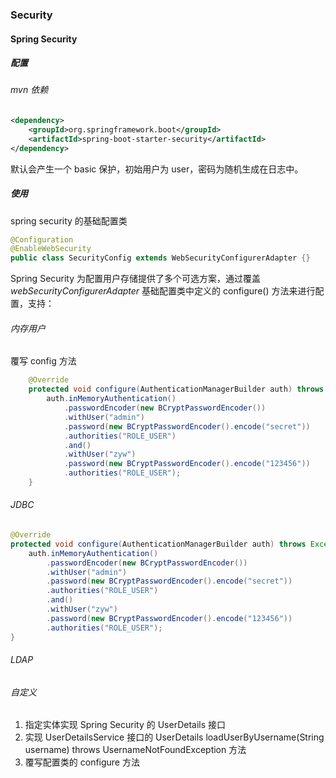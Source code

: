 ### Security

#### Spring Security

##### 配置

###### mvn 依赖

```xml
<dependency>
	<groupId>org.springframework.boot</groupId>
    <artifactId>spring-boot-starter-security</artifactId>
</dependency>
```

默认会产生一个 basic 保护，初始用户为 user，密码为随机生成在日志中。

##### 使用

spring security 的基础配置类

```java
@Configuration
@EnableWebSecurity
public class SecurityConfig extends WebSecurityConfigurerAdapter {}
```

Spring Security 为配置用户存储提供了多个可选方案，通过覆盖 *webSecurityConfigurerAdapter* 基础配置类中定义的 configure() 方法来进行配置，支持：

###### 内存用户

覆写 config 方法

```java
    @Override
    protected void configure(AuthenticationManagerBuilder auth) throws Exception {
        auth.inMemoryAuthentication()
            .passwordEncoder(new BCryptPasswordEncoder())
            .withUser("admin")
            .password(new BCryptPasswordEncoder().encode("secret"))
            .authorities("ROLE_USER")
            .and()
            .withUser("zyw")
            .password(new BCryptPasswordEncoder().encode("123456"))
            .authorities("ROLE_USER");
    }
```

###### JDBC

```java
@Override
protected void configure(AuthenticationManagerBuilder auth) throws Exception {
    auth.inMemoryAuthentication()
        .passwordEncoder(new BCryptPasswordEncoder())
        .withUser("admin")
        .password(new BCryptPasswordEncoder().encode("secret"))
        .authorities("ROLE_USER")
        .and()
        .withUser("zyw")
        .password(new BCryptPasswordEncoder().encode("123456"))
        .authorities("ROLE_USER");
}
```

###### LDAP

###### 自定义

1. 指定实体实现 Spring Security 的 UserDetails 接口
2. 实现 UserDetailsService 接口的 UserDetails loadUserByUsername(String username) throws UsernameNotFoundException 方法
3. 覆写配置类的 configure 方法






